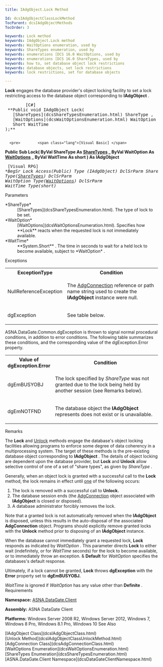 ```yaml
---
title: IAdgObject.Lock Method

Id: dcsIAdgObjectClassLockMethod
TocParent: dcsIAdgObjectMethods
TocOrder: 3

keywords: Lock method
keywords: IAdgObject.Lock method
keywords: WaitOptions enumeration, used by
keywords: ShareTypes enumeration, used by
keywords: enumerations [DCS 16.0 WaitOptions, used by
keywords: enumerations [DCS 16.0 ShareTypes, used by
keywords: how to, set database object lock restrictions
keywords: database objects, set lock restrictions
keywords: lock restrictions, set for database objects

---
```


**Lock** engages the database provider's object locking facility to set a lock restricting access to the database object corresponding to **IAdgObject** .
<pre>        <span class="lang">[C#]</span>
 **Public void IAdgObject Lock(
   [ShareTypes](dcsShareTypesEnumeration.html) ShareType ,
   [WaitOptions](dcsWaitOptionsEnumeration.html) WaitOption ,
   Short WaitTime
);** 
      </pre>
      <pre>        <span class="lang">[Visual Basic] </span>
 **Public Sub Lock(
   ByVal ShareType As [ShareTypes](dcsShareTypesEnumeration.html) _
   ByVal WaitOption As [WaitOptions](dcsWaitOptionsEnumeration.html) _
   ByVal WaitTime As short
) As IAdgObject** 
      </pre>
      <pre class="prettyprint">
        <span class="lang">[Visual RPG]</span>
 **BegSr Lock Access(*Public) Type (IAdgObject)
   DclSrParm ShareType Type([ShareTypes](dcsShareTypesEnumeration.html))
   DclSrParm WaitOption Type([WaitOptions](dcsWaitOptionsEnumeration.html))
   DclSrParm WaitTime Type(short)** 
      </pre>

Parameters

<dl>
        <dt>
 *ShareType* 
        </dt>
        <dd>
[ShareTypes](dcsShareTypesEnumeration.html). The type of lock to be set. 
</dd>
        <dt>
 *WaitOption* 
        </dt>
        <dd>
[WaitOptions](dcsWaitOptionsEnumeration.html). Specifies how **Lock** reacts when the requested lock is not immediately available.
</dd>
        <dt>
 *WaitTime* 
        </dt>
        <dd>
**System.Short** . The time in seconds to wait for a held lock to become available, subject to *WaitOption* .
</dd>
</dl>

Exceptions

<table class="dtTABLE" id="Table3" cellspacing="0">
          <colgroup span="1">
            <col span="1" valign="top" style="FONT-WEIGHT: bold" width="20%" />
            <col span="1" width="70%" />
          </colgroup>
          <tr>
            <th colspan="1" rowspan="1">
							ExceptionType</th>
            <th colspan="1" rowspan="1">
							Condition</th>
          </tr>
          <tr>
            <td colspan="1" rowspan="1">

NullReferenceException
</td>
            <td colspan="1" rowspan="1">

The [AdgConnection](dcsAdgConnectionClass.html) reference or path name string used to create the **IAdgObject** instance were null.
</td>
          </tr>
          <tr>
            <td colspan="1" rowspan="1">

dgException
</td>
            <td colspan="1" rowspan="1">

See table below.
</td>
          </tr>
</table>

ASNA.DataGate.Common.dgException is thrown to signal normal procedural conditions, in addition to error conditions. The following table summarizes these conditions, and the corresponding value of the <span>dgException.Error</span> property.
<br />

<table class="dtTABLE" id="Table2" cellspacing="0">
          <colgroup span="1">
            <col span="1" valign="top" style="FONT-WEIGHT: bold" width="20%" />
            <col span="1" width="70%" />
          </colgroup>
          <tr>
            <th colspan="1" rowspan="1">
							Value of dgException.Error</th>
            <th colspan="1" rowspan="1">
							Condition</th>
          </tr>
          <tr>
            <td colspan="1" rowspan="1">

dgEmBUSYOBJ
</td>
            <td colspan="1" rowspan="1">

The lock specified by *ShareType* was not granted due to the lock being held by another session (see Remarks below).
</td>
          </tr>
          <tr>
            <td colspan="1" rowspan="1">

dgEmNOTFND
</td>
            <td colspan="1" rowspan="1">

The database object the **IAdgObject** represents does not exist or is unavailable.
</td>
          </tr>
</table>

Remarks

The **Lock** and [ Unlock](dcsIAdgObjectClassUnlockMethod.html) methods engage the database's object locking facilities allowing programs to enforce some degree of data coherency in a multiprocessing system. The target of these methods is the pre-existing database object corresponding to **IAdgObject** . The details of object locking are dependent upon the database provider, but **Lock** and **Unlock** allow selective control of one of a set of "share types", as given by *ShareType* . 

Generally, when an object lock is granted with a successful call to the **Lock** method, the lock remains in effect until <u>one</u> of the following occurs: 

1. The lock is removed with a successful call to **Unlock.**
2. The database session ends (the [AdgConnection](dcsAdgConnectionClass.html) object associated with **IAdgObject** is closed or disposed).
3. A database administrator forcibly removes the lock.

Note that a granted lock is not automatically removed when the **IAdgObject** is disposed, unless this results in the auto-disposal of the associated **AdgConnection** object. Programs should explicitly remove granted locks with the **Unlock** method prior to disposing of an **IAdgObject** instance.

When the database cannot immediately grant a requested lock, **Lock** responds as indicated by *WaitOption* . This parameter directs **Lock** to either wait (indefinitely, or for *WaitTime* seconds) for the lock to become available, or to immediately throw an exception. &amp; **Default** for *WaitOption* specifies the databases's default response. 

Ultimately, if a lock cannot be granted, **Lock** throws **dgException** with the **Error** property set to **dgEmBUSYOBJ.** 

*WaitTime* is ignored if *WaitOption* has any value other than **Definite** . 
Requirements

<span> **Namespace:** [ASNA.DataGate.Client](dcsDataGateClientNamespace.html) </span> 

<span> **Assembly:** ASNA DataGate Client</span> 

**Platforms:** Windows Server 2008 R2, Windows Server 2012, Windows 7, Windows 8 Pro, Windows 8.1 Pro, Windows 10
See Also

<dl />
      [IAdgObject Class](dcsIAdgObjectClass.html)
      <br />
      [Unlock Method](dcsIAdgObjectClassUnlockMethod.html)
      <br />
      [AdgConnection Class](dcsAdgConnectionClass.html)
      <br />
      [WaitOptions Enumeration](dcsWaitOptionsEnumeration.html)
      <br />
      [ShareTypes Enumeration](dcsShareTypesEnumeration.html)
      <br />
      [ASNA.DataGate.Client Namespace](dcsDataGateClientNamespace.html)

